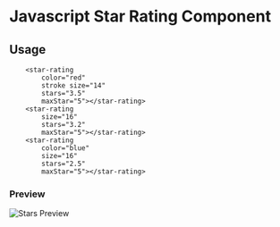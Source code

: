 # Javascript Star Rating Component

## Usage

```
    <star-rating
        color="red"
        stroke size="14"
        stars="3.5"
        maxStar="5"></star-rating>
    <star-rating
        size="16"
        stars="3.2"
        maxStar="5"></star-rating>
    <star-rating
        color="blue"
        size="16"
        stars="2.5"
        maxStar="5"></star-rating>
```

### Preview

![Stars Preview](https://i.hizliresim.com/r9ie23b.PNG)
